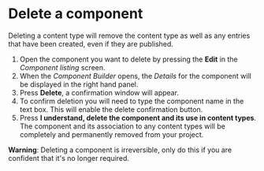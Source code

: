 # Delete a component
Deleting a content type will remove the content type as well as any entries that have been created, even if they are published.

1.  Open the component you want to delete by pressing the **Edit** in the _Component listing_ screen.
2.  When the _Component Builder_ opens, the _Details_ for the component will be displayed in the right hand panel.
3.  Press **Delete**, a confirmation window will appear.
4.  To confirm deletion you will need to type the component name in the text box. This will enable the delete confirmation button.
5.  Press **I understand, delete the component and its use in content types**. The component and its association to any content types will be completely and permanently removed from your project.

**Warning**: Deleting a component is irreversible, only do this if you are confident that it's no longer required.
